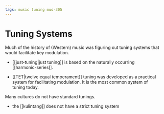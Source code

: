 ```yaml
---
tags: music tuning mus-305
---
```


# Tuning Systems

Much of the history of (Western) music was figuring out tuning systems that would facilitate key modulation.

- [[just-tuning|just tuning]] is based on the naturally occurring [[harmonic-series]].

- [[TET|twelve equal temperament]] tuning was developed as a practical system for facilitating modulation. It is the most common system of tuning today.

Many cultures do not have standard tunings.

- the [[kulintang]] does not have a strict tuning system
